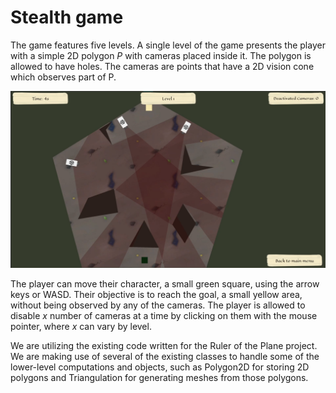 # Stealth game

The game features five levels. A single level of the game presents the player with a simple 2D polygon $P$ with cameras placed inside it. The polygon is allowed to have holes. The cameras are points that have a 2D vision cone which observes part of P.

![alt text](https://github.com/LeonVitanos/StealthGame/blob/main/screenshots/screenshot.png?raw=true)

The player can move their character, a small green square, using the arrow keys or WASD. Their objective is to reach the goal, a small yellow area, without being observed by any of the cameras. The player is allowed to disable $x$ number of cameras at a time by clicking on them with the mouse pointer, where $x$ can vary by level.

We are utilizing the existing code written for the Ruler of the Plane project. We are making use of several of the existing classes to handle some of the lower-level computations and objects, such as Polygon2D for storing 2D polygons and Triangulation for generating meshes from those polygons.